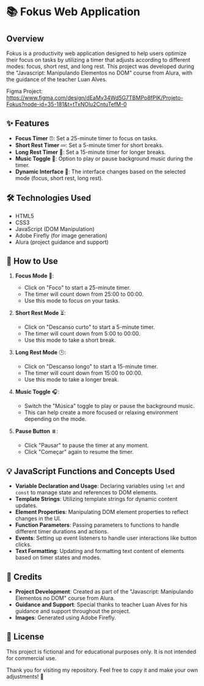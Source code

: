 # 📚 Fokus Web Application

## Overview

Fokus is a productivity web application designed to help users optimize their focus on tasks by utilizing a timer that adjusts according to different modes: focus, short rest, and long rest. This project was developed during the "Javascript: Manipulando Elementos no DOM" course from Alura, with the guidance of the teacher Luan Alves.

Figma Project: https://www.figma.com/design/dEaMv34Wd5G7TBMPo8fPlK/Projeto-Fokus?node-id=35-181&t=tTxNOlu2CntuTefM-0

## ✨ Features

- **Focus Timer** ⏰: Set a 25-minute timer to focus on tasks.
- **Short Rest Timer** 💤: Set a 5-minute timer for short breaks.
- **Long Rest Timer** 🌴: Set a 15-minute timer for longer breaks.
- **Music Toggle** 🎵: Option to play or pause background music during the timer.
- **Dynamic Interface** 🎨: The interface changes based on the selected mode (focus, short rest, long rest).

## 🛠️ Technologies Used

- HTML5
- CSS3
- JavaScript (DOM Manipulation)
- Adobe Firefly (for image generation)
- Alura (project guidance and support)

## 🚀 How to Use

1. **Focus Mode** 🎯:
   - Click on "Foco" to start a 25-minute timer.
   - The timer will count down from 25:00 to 00:00.
   - Use this mode to focus on your tasks.

2. **Short Rest Mode** ⏳:
   - Click on "Descanso curto" to start a 5-minute timer.
   - The timer will count down from 5:00 to 00:00.
   - Use this mode to take a short break.

3. **Long Rest Mode** 🕒:
   - Click on "Descanso longo" to start a 15-minute timer.
   - The timer will count down from 15:00 to 00:00.
   - Use this mode to take a longer break.

4. **Music Toggle** 🎧:
   - Switch the "Música" toggle to play or pause the background music.
   - This can help create a more focused or relaxing environment depending on the mode.

5. **Pause Button** ⏸️:
   - Click "Pausar" to pause the timer at any moment.
   - Click "Começar" again to resume the timer.

## 💡 JavaScript Functions and Concepts Used

- **Variable Declaration and Usage**: Declaring variables using `let` and `const` to manage state and references to DOM elements.
- **Template Strings**: Utilizing template strings for dynamic content updates.
- **Element Properties**: Manipulating DOM element properties to reflect changes in the UI.
- **Function Parameters**: Passing parameters to functions to handle different timer durations and actions.
- **Events**: Setting up event listeners to handle user interactions like button clicks.
- **Text Formatting**: Updating and formatting text content of elements based on timer states and modes.

## 🙏 Credits

- **Project Development**: Created as part of the "Javascript: Manipulando Elementos no DOM" course from Alura.
- **Guidance and Support**: Special thanks to teacher Luan Alves for his guidance and support throughout the project.
- **Images**: Generated using Adobe Firefly.

## 📜 License

This project is fictional and for educational purposes only. It is not intended for commercial use.

Thank you for visiting my repository. Feel free to copy it and make your own adjustments! 🎉
